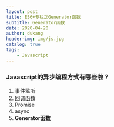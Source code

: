 ```yaml
---
layout: post
title: ES6+专栏之Generator函数
subtitle: Generator函数
date: 2020-04-20
author: dukang
header-img: img/js.jpg
catalog: true
tags: 
    - Javascript
---
```


### Javascript的异步编程方式有哪些啦？

1. 事件监听
2. 回调函数
3. Promise
4. async
5. **Generator函数**

